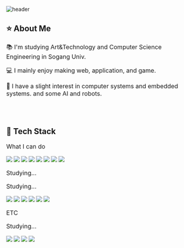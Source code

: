<div>
  
  <!--Header-->
  ![header](https://capsule-render.vercel.app/api?type=venom&color=FFFCC6&height=300&section=header&text=hello%20-%20ovo-nl-i'm%20hyo&fontSize=40&fontColor=333333)

</div>

<div>
  <!--Body-->
  
  ## ⭐️ About Me
  <p style="font-size: 16px; font-weight: normal;">📚 I'm studying Art&Technology and Computer Science Engineering in Sogang Univ.</p>
  <p style="font-size: 16px; font-weight: normal;">💻 I mainly enjoy making web, application, and game.</p>
  <p style="font-size: 16px; font-weight: normal;">🔧 I have a slight interest in computer systems and embedded systems. and some AI and robots.</p>
  <br/>
  <br/>

  ## 🌟 Tech Stack
  <!-- What I can do -->
  <p style="font-size: 16px; font-weight: normal;">What I can do</p>
  
  <!--C-->
  <img src="https://img.shields.io/badge/C-A8B9CC?style=flat-square&logo=C&logoColor=black"/>
  <!--C++-->
  <img src="https://img.shields.io/badge/C++-00599C?style=flat-square&logo=C%2B%2B&logoColor=white"/>
  <!--C#-->
  <img src="https://img.shields.io/badge/C%23-239120?style=flat-square&logo=C%20Sharp&logoColor=white"/>
  <!--Java-->
  <img src="https://img.shields.io/badge/Java-007396?style=flat-square&logo=OpenJDK&logoColor=white"/>
  <!--Python-->
  <img src="https://img.shields.io/badge/Python-3776AB?style=flat-square&logo=Python&logoColor=white"/>
  <!--Unity-->
  <img src="https://img.shields.io/badge/Unity-000000?style=flat-square&logo=Unity&logoColor=white"/>
  <!--Oculus-->
  <img src="https://img.shields.io/badge/Oculus-1C1E20?style=flat-square&logo=Oculus&logoColor=white"/>
  <!--Android Studio-->
  <img src="https://img.shields.io/badge/Android%20Studio-3DDC84?style=flat-square&logo=android-studio&logoColor=white"/>
  
  <!-- 줄 바꿈을 위한 마진 -->
  <p style="font-size: 16px; font-weight: normal; margin-top: 16px;">Studying...</p>
  <p style="font-size: 16px; font-weight: normal; margin-top: 16px;">Studying...</p>
  
  <!--JavaScript-->
  <img src="https://img.shields.io/badge/JavaScript-F7DF1E?style=flat-square&logo=JavaScript&logoColor=black"/>
  <!--HTML5-->
  <img src="https://img.shields.io/badge/HTML5-E34F26?style=flat-square&logo=HTML5&logoColor=white"/>
  <!--CSS3-->
  <img src="https://img.shields.io/badge/CSS3-1572B6?style=flat-square&logo=CSS3&logoColor=white"/>
  <!--Spring-->
  <img src="https://img.shields.io/badge/Spring-6DB33F?style=flat-square&logo=Spring&logoColor=white"/>
  <!--Kotlin-->
  <img src="https://img.shields.io/badge/Kotlin-7F52FF?style=flat-square&logo=Kotlin&logoColor=white"/>
  <!--XML-->
  <img src="https://img.shields.io/badge/XML-FF6600?style=flat-square&logo=XML&logoColor=white"/>
  
  <!-- 줄 바꿈을 위한 마진 -->
  <p style="font-size: 16px; font-weight: normal; margin-top: 16px;">ETC</p>
  <p style="font-size: 16px; font-weight: normal; margin-top: 16px;">Studying...</p>
  
  <!--Photoshop-->
  <img src="https://img.shields.io/badge/Photoshop-31A8FF?style=flat-square&logo=Adobe%20Photoshop&logoColor=white"/>
  <!--Illustrator-->
  <img src="https://img.shields.io/badge/Illustrator-FF9A00?style=flat-square&logo=Adobe%20Illustrator&logoColor=white"/>
  <!--Premiere Pro-->
  <img src="https://img.shields.io/badge/Premiere%20Pro-9999FF?style=flat-square&logo=Adobe%20Premiere%20Pro&logoColor=white"/>
  <!--Blender-->
  <img src="https://img.shields.io/badge/Blender-F5792A?style=flat-square&logo=Blender&logoColor=white"/>
